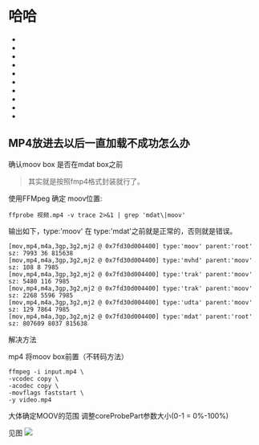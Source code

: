 
# 哈哈
-
-
-
-
-
-
-
-
-
-
<Rice/>


## MP4放进去以后一直加载不成功怎么办

确认moov box 是否在mdat box之前

> 其实就是按照fmp4格式封装就行了。


使用FFMpeg 确定 moov位置:

```
ffprobe 视频.mp4 -v trace 2>&1 | grep 'mdat\|moov'
```

输出如下，type:'moov' 在 type:'mdat'之前就是正常的，否则就是错误。

```
[mov,mp4,m4a,3gp,3g2,mj2 @ 0x7fd30d004400] type:'moov' parent:'root' sz: 7993 36 815638
[mov,mp4,m4a,3gp,3g2,mj2 @ 0x7fd30d004400] type:'mvhd' parent:'moov' sz: 108 8 7985
[mov,mp4,m4a,3gp,3g2,mj2 @ 0x7fd30d004400] type:'trak' parent:'moov' sz: 5480 116 7985
[mov,mp4,m4a,3gp,3g2,mj2 @ 0x7fd30d004400] type:'trak' parent:'moov' sz: 2268 5596 7985
[mov,mp4,m4a,3gp,3g2,mj2 @ 0x7fd30d004400] type:'udta' parent:'moov' sz: 129 7864 7985
[mov,mp4,m4a,3gp,3g2,mj2 @ 0x7fd30d004400] type:'mdat' parent:'root' sz: 807609 8037 815638
```

解决方法

mp4 将moov box前置（不转码方法）

```
ffmpeg -i input.mp4 \
-vcodec copy \
-acodec copy \
-movflags faststart \
-y video.mp4
```


大体确定MOOV的范围 调整coreProbePart参数大小(0-1 = 0%-100%)

见图
<img src="/public/img/vod-coreProbePart.png">
